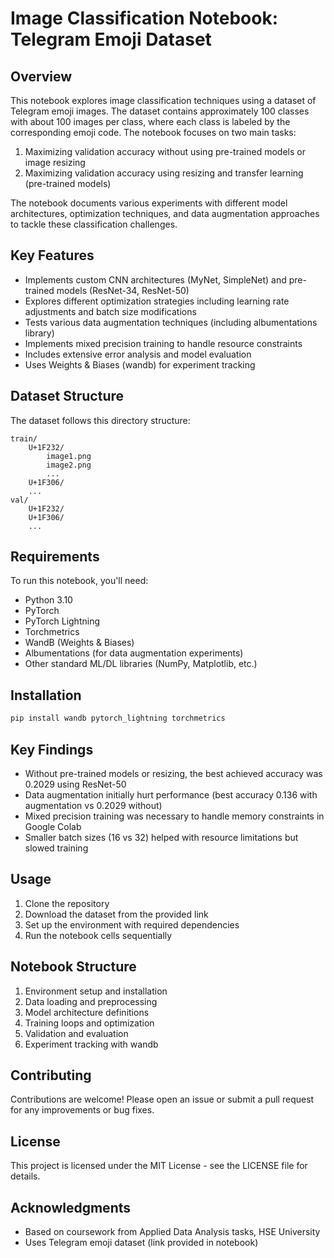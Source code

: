 # Image Classification Notebook: Telegram Emoji Dataset

## Overview

This notebook explores image classification techniques using a dataset of Telegram emoji images. The dataset contains approximately 100 classes with about 100 images per class, where each class is labeled by the corresponding emoji code. The notebook focuses on two main tasks:

1. Maximizing validation accuracy without using pre-trained models or image resizing
2. Maximizing validation accuracy using resizing and transfer learning (pre-trained models)

The notebook documents various experiments with different model architectures, optimization techniques, and data augmentation approaches to tackle these classification challenges.

## Key Features

- Implements custom CNN architectures (MyNet, SimpleNet) and pre-trained models (ResNet-34, ResNet-50)
- Explores different optimization strategies including learning rate adjustments and batch size modifications
- Tests various data augmentation techniques (including albumentations library)
- Implements mixed precision training to handle resource constraints
- Includes extensive error analysis and model evaluation
- Uses Weights & Biases (wandb) for experiment tracking

## Dataset Structure

The dataset follows this directory structure:
```
train/
    U+1F232/
        image1.png
        image2.png
        ...
    U+1F306/
    ...
val/
    U+1F232/
    U+1F306/
    ...
```

## Requirements

To run this notebook, you'll need:

- Python 3.10
- PyTorch
- PyTorch Lightning
- Torchmetrics
- WandB (Weights & Biases)
- Albumentations (for data augmentation experiments)
- Other standard ML/DL libraries (NumPy, Matplotlib, etc.)

## Installation

```bash
pip install wandb pytorch_lightning torchmetrics
```

## Key Findings

- Without pre-trained models or resizing, the best achieved accuracy was 0.2029 using ResNet-50
- Data augmentation initially hurt performance (best accuracy 0.136 with augmentation vs 0.2029 without)
- Mixed precision training was necessary to handle memory constraints in Google Colab
- Smaller batch sizes (16 vs 32) helped with resource limitations but slowed training

## Usage

1. Clone the repository
2. Download the dataset from the provided link
3. Set up the environment with required dependencies
4. Run the notebook cells sequentially

## Notebook Structure

1. Environment setup and installation
2. Data loading and preprocessing
3. Model architecture definitions
4. Training loops and optimization
5. Validation and evaluation
6. Experiment tracking with wandb

## Contributing

Contributions are welcome! Please open an issue or submit a pull request for any improvements or bug fixes.

## License

This project is licensed under the MIT License - see the LICENSE file for details.

## Acknowledgments

- Based on coursework from Applied Data Analysis tasks, HSE University
- Uses Telegram emoji dataset (link provided in notebook)
